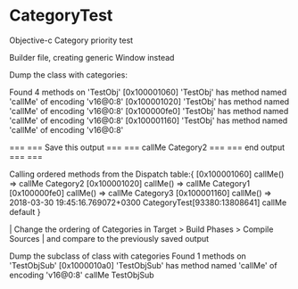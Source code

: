 # CategoryTest
Objective-c Category priority test 

Builder file,
	 creating generic Window instead


Dump the class with categories:

Found 4 methods on 'TestObj'
	[0x100001060] 'TestObj' has method named 'callMe' of encoding 'v16@0:8'
	[0x100001020] 'TestObj' has method named 'callMe' of encoding 'v16@0:8'
	[0x100000fe0] 'TestObj' has method named 'callMe' of encoding 'v16@0:8'
	[0x100001160] 'TestObj' has method named 'callMe' of encoding 'v16@0:8'


=== === Save this output === ===
callMe Category2
=== === end output === ===

Calling ordered methods from the Dispatch table:{
[0x100001060] callMe() => callMe Category2
[0x100001020] callMe() => callMe Category1
[0x100000fe0] callMe() => callMe Category3
[0x100001160] callMe() => 2018-03-30 19:45:16.769072+0300 CategoryTest[93380:13808641] callMe default
}



| Change the ordering of Categories in Target > Build Phases > Compile Sources
| and compare to the previously saved output




Dump the subclass of class with categories
Found 1 methods on 'TestObjSub'
	[0x1000010a0] 'TestObjSub' has method named 'callMe' of encoding 'v16@0:8'
callMe TestObjSub
